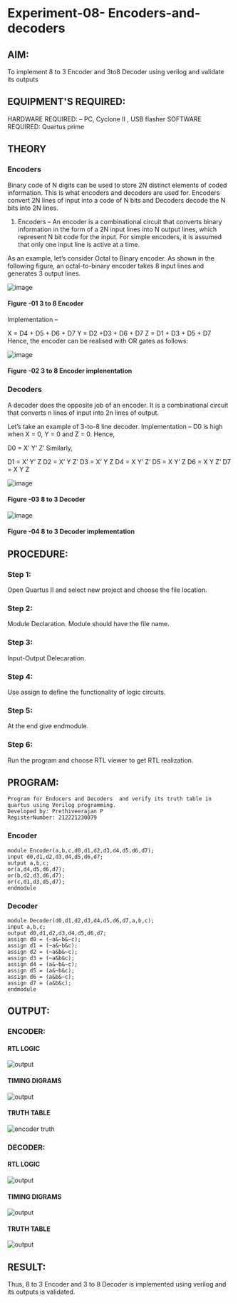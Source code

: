 # Experiment-08- Encoders-and-decoders 
## AIM: 
To implement 8 to 3 Encoder and  3to8 Decoder using verilog and validate its outputs

## EQUIPMENT'S REQUIRED:
HARDWARE REQUIRED:  – PC, Cyclone II , USB flasher
SOFTWARE REQUIRED:   Quartus prime

## THEORY 

### Encoders
Binary code of N digits can be used to store 2N distinct elements of coded information. This is what encoders and decoders are used for. Encoders convert 2N lines of input into a code of N bits and Decoders decode the N bits into 2N lines.

1. Encoders –
An encoder is a combinational circuit that converts binary information in the form of a 2N input lines into N output lines, which represent N bit code for the input. For simple encoders, it is assumed that only one input line is active at a time.

As an example, let’s consider Octal to Binary encoder. As shown in the following figure, an octal-to-binary encoder takes 8 input lines and generates 3 output lines.

![image](https://user-images.githubusercontent.com/36288975/171543588-bc0746df-a173-4b35-989e-5fb7d385fe8a.png)
#### Figure -01 3 to 8 Encoder 


Implementation –

X = D4 + D5 + D6 + D7
Y = D2 +D3 + D6 + D7
Z = D1 + D3 + D5 + D7 
Hence, the encoder can be realised with OR gates as follows:


![image](https://user-images.githubusercontent.com/36288975/171543740-68403b82-aa93-4c98-9343-f32b14885a2e.png)
#### Figure -02 3 to 8 Encoder implenentation 

### Decoders 
A decoder does the opposite job of an encoder. It is a combinational circuit that converts n lines of input into 2n lines of output.

Let’s take an example of 3-to-8 line decoder.
Implementation –
D0 is high when X = 0, Y = 0 and Z = 0. Hence,

D0 = X’ Y’ Z’ 
Similarly,

D1 = X’ Y’ Z
D2 = X’ Y Z’
D3 = X’ Y Z
D4 = X Y’ Z’
D5 = X Y’ Z
D6 = X Y Z’
D7 = X Y Z 


![image](https://user-images.githubusercontent.com/36288975/171543978-ee2d0671-2846-40a1-8705-507fd6287a49.png)
#### Figure -03 8 to 3 Decoder 



![image](https://user-images.githubusercontent.com/36288975/171543866-5a6eace6-8683-49d7-9c4f-a7cb30ec3035.png)
#### Figure -04 8 to 3 Decoder implementation 

## PROCEDURE:
### Step 1:
Open Quartus II and select new project and choose the file location.

### Step 2:
Module Declaration. Module should have the file name.

### Step 3:
Input-Output Delecaration.

### Step 4:
Use assign to define the functionality of logic circuits.

### Step 5:
At the end give endmodule.

### Step 6:
Run the program and choose RTL viewer to get RTL realization.


## PROGRAM:
```
Program for Endocers and Decoders  and verify its truth table in quartus using Verilog programming.
Developed by: Prethiveerajan P
RegisterNumber: 212221230079
```

### Encoder
```
module Encoder(a,b,c,d0,d1,d2,d3,d4,d5,d6,d7);
input d0,d1,d2,d3,d4,d5,d6,d7;
output a,b,c;
or(a,d4,d5,d6,d7);
or(b,d2,d3,d6,d7);
or(c,d1,d3,d5,d7);
endmodule
```

### Decoder
```
module Decoder(d0,d1,d2,d3,d4,d5,d6,d7,a,b,c);
input a,b,c;
output d0,d1,d2,d3,d4,d5,d6,d7;
assign d0 = (~a&~b&~c);
assign d1 = (~a&~b&c);
assign d2 = (~a&b&~c);
assign d3 = (~a&b&c);
assign d4 = (a&~b&~c);
assign d5 = (a&~b&c);
assign d6 = (a&b&~c);
assign d7 = (a&b&c);
endmodule
```

## OUTPUT:

### ENCODER:
#### RTL LOGIC 
![output](./encoderrtl.png)

#### TIMING DIGRAMS  
![output](./encoderwf.png)

#### TRUTH TABLE 
![encoder truth](https://user-images.githubusercontent.com/93427086/171645891-e4f37212-36aa-40b9-88c3-7f48a221f15e.png)


### DECODER:
#### RTL LOGIC 
![output](./decoderrtl.png)

#### TIMING DIGRAMS  
![output](./decoderwf.png)

#### TRUTH TABLE 
![output](./decodertt.jpg)


## RESULT:
Thus, 8 to 3 Encoder and  3 to 8 Decoder is implemented using verilog and its outputs is validated.
